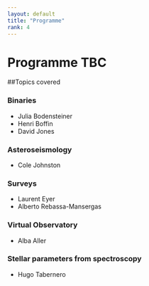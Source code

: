 ```yaml
---
layout: default
title: "Programme"
rank: 4
---
```

# Programme TBC

##Topics covered

### Binaries
* Julia Bodensteiner
* Henri Boffin
* David Jones

### Asteroseismology
* Cole Johnston

### Surveys
* Laurent Eyer
* Alberto Rebassa-Mansergas

### Virtual Observatory
* Alba Aller

### Stellar parameters from spectroscopy
* Hugo Tabernero

<!-- ## Monday

* [Test notebook](notebooks/Dave/test.md)

## Tuesday

## Wednesday

## Thursday

## Friday -->
